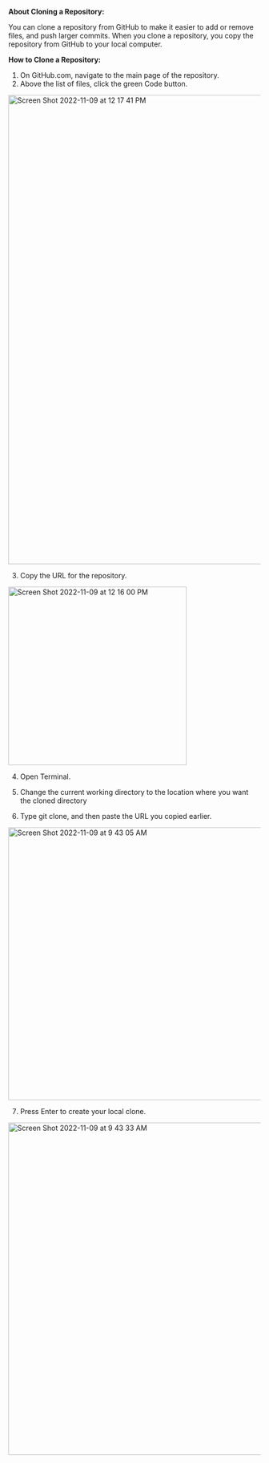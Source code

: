 **About Cloning a Repository:**

You can clone a repository from GitHub to make it easier to add or remove files, and push larger commits. When you clone a repository, you copy the repository from GitHub to your local computer.


**How to Clone a Repository:**

1) On GitHub.com, navigate to the main page of the repository.
2) Above the list of files, click the green Code button.

<img width="936" alt="Screen Shot 2022-11-09 at 12 17 41 PM" src="https://user-images.githubusercontent.com/64284184/200897181-d6b25c95-770f-4a1c-85fd-aad7c7c09ae4.png">

3) Copy the URL for the repository.
<img width="356" alt="Screen Shot 2022-11-09 at 12 16 00 PM" src="https://user-images.githubusercontent.com/64284184/200897403-9c1ae185-b5c0-4584-8024-a4c3b9daece9.png">



4) Open Terminal.


5) Change the current working directory to the location where you want the cloned directory


6) Type git clone, and then paste the URL you copied earlier.

<img width="544" alt="Screen Shot 2022-11-09 at 9 43 05 AM" src="https://user-images.githubusercontent.com/64284184/200860289-7bf43373-dc97-4f2a-87f4-20de85b32798.png">


7) Press Enter to create your local clone.

<img width="663" alt="Screen Shot 2022-11-09 at 9 43 33 AM" src="https://user-images.githubusercontent.com/64284184/200860421-f1965915-fddf-4a64-a350-9cdaa5998bc5.png">





